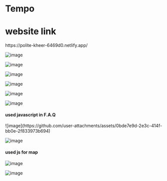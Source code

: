 # Tempo
<h1>website link </h1>
https://polite-kheer-6469d0.netlify.app/

![image](https://github.com/user-attachments/assets/7e74523c-55ab-4588-86d5-76d3d3822e4b)

![image](https://github.com/user-attachments/assets/9d6540c5-a612-4759-8a31-a42c7191590a)

![image](https://github.com/user-attachments/assets/420f8d4c-ce90-4312-b01f-e2d426c8cd98)

![image](https://github.com/user-attachments/assets/2bad1896-eccb-4933-bc0e-6cda24a78c28)

![image](https://github.com/user-attachments/assets/dac0ac9b-d823-4c04-9ceb-08c7783e163f)

![image](https://github.com/user-attachments/assets/aec4d5b0-2e65-45f4-a068-a3c06ded59ff)


<h4>used javascript in F.A.Q</h4>
![image](https://github.com/user-attachments/assets/0bde7e9d-2e3c-414f-bb0e-2f833973b694)

![image](https://github.com/user-attachments/assets/35e35cb4-24fd-40dc-8fa7-2416fb86d3bb)

<h4>used js for map </h4>

![image](https://github.com/user-attachments/assets/cb3fb5ed-ef65-4781-865e-10514edd7eb0)

![image](https://github.com/user-attachments/assets/98d754dd-01cd-433e-a775-171fde6147f8)
